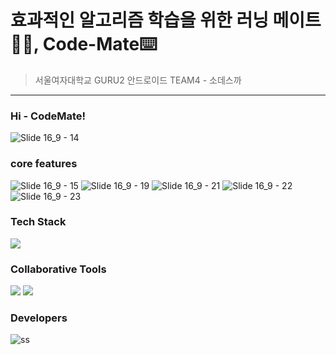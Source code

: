 # 효과적인 알고리즘 학습을 위한 러닝 메이트🏃‍♀️, Code-Mate⌨️
>서울여자대학교 GURU2 안드로이드 TEAM4 - 소데스까
---
### Hi - CodeMate!
![Slide 16_9 - 14](https://github.com/fjqmqjrm/SWU-GURU2-team4/assets/126189239/bb9bc522-bdbe-46e7-85e1-aaa5c7ed3e9b)
### core features
![Slide 16_9 - 15](https://github.com/fjqmqjrm/SWU-GURU2-team4/assets/126189239/8212cb1b-9207-4cbe-b58a-1206ed8d64ad)
![Slide 16_9 - 19](https://github.com/fjqmqjrm/SWU-GURU2-team4/assets/126189239/fb806359-f470-4ea4-bff2-360854343b22)
![Slide 16_9 - 21](https://github.com/fjqmqjrm/SWU-GURU2-team4/assets/126189239/b2031102-9812-47e5-9b65-f3b8b521a49e)
![Slide 16_9 - 22](https://github.com/fjqmqjrm/SWU-GURU2-team4/assets/126189239/6b105636-d5ea-44ef-8de5-011fc58cdeb5)
![Slide 16_9 - 23](https://github.com/fjqmqjrm/SWU-GURU2-team4/assets/126189239/d8a0aa8f-e49c-4ee9-a13a-b2cd0fd97894)

### Tech Stack
<img src="https://img.shields.io/badge/Kotlin-7F52FF?style=for-the-badge&logo=Kotlin&logoColor=white">

### Collaborative Tools
<img src="https://img.shields.io/badge/Notion-000000?style=for-the-badge&logo=Notion&logoColor=white">
<img src="https://img.shields.io/badge/Figma-F24E1E?style=for-the-badge&logo=Figma&logoColor=white">

### Developers
![ss](https://github.com/fjqmqjrm/SWU-GURU2-TEAM4/assets/126189239/294a1234-41fb-48ad-8ab1-40856553d5aa)
